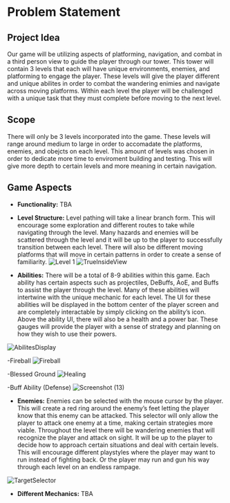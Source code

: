# Problem Statement

## Project Idea
Our game will be utilizing aspects of platforming, navigation, and combat in a third person view to guide the player through our tower. This tower will contain 3 levels that each will have unique environments, enemies, and platforming to engage the player. These levels will give the player different and unique abilites in order to combat the wandering enimies and navigate across moving platforms. Within each level the player will be challenged with a unique task that they must complete before moving to the next level. 

## Scope
There will only be 3 levels incorporated into the game. These levels will range around medium to large in order to accomadate the platforms, enemies, and obejcts on each level. This amount of levels was chosen in order to dedicate more time to enviroment building and testing. This will give more depth to certain levels and more meaning in certain navigation. 

## Game Aspects
- **Functionality:** TBA
- **Level Structure:** Level pathing will take a linear branch form. This will encourage some exploration and different routes to take while navigating through the level. Many hazards and enemies will be scattered through the level and it will be up to the player to successfully transition between each level. There will also be different moving platforms that will move in certain patterns in order to create a sense of familiarity. 
![Level 1](https://user-images.githubusercontent.com/77936719/110409267-3cbbbc80-8044-11eb-9397-f9165bbf70ad.png)
![TrueInsideView](https://user-images.githubusercontent.com/77936719/110412733-e6ea1300-8049-11eb-942a-256ce87f2bc3.png)


- **Abilities:** There will be a total of 8-9 abilities within this game. Each ability has certain aspects such as projectiles, DeBuffs, AoE, and Buffs to assist the player through the level. Many of these abilities will intertwine with the unique mechanic for each level. The UI for these abilities will be displayed in the bottom center of the player screen and are completely interactable by simply clicking on the ability’s icon. Above the ability UI, there will also be a health and a power bar. These gauges will provide the player with a sense of strategy and planning on how they wish to use their powers.  

![AbilitesDisplay](https://user-images.githubusercontent.com/77936719/110409963-57426580-8045-11eb-84c0-7fd56d09f1a6.png)

  -Fireball
  ![Fireball](https://user-images.githubusercontent.com/77936719/110410225-c7e98200-8045-11eb-9085-f81c57f07273.png)

  -Blessed Ground
  ![Healing](https://user-images.githubusercontent.com/77936719/110410482-2e6ea000-8046-11eb-90f4-9ab2b3b1e704.png)

  -Buff Ability (Defense)
  ![Screenshot (13)](https://user-images.githubusercontent.com/77936719/110410519-3dede900-8046-11eb-91ec-1c17b1f08fea.png)

- **Enemies:** Enemies can be selected with the mouse cursor by the player. This will create a red ring around the enemy’s feet letting the player know that this enemy can be attacked. This selector will only allow the player to attack one enemy at a time, making certain strategies more viable. Throughout the level there will be wandering enemies that will recognize the player and attack on sight. It will be up to the player to decide how to approach certain situations and deal with certain levels. This will encourage different playstyles where the player may want to run instead of fighting back. Or the player may run and gun his way through each level on an endless rampage. 

![TargetSelector](https://user-images.githubusercontent.com/77936719/110412130-eac96580-8048-11eb-96ef-bcedbfdd5fa9.png)

- **Different Mechanics:** TBA
